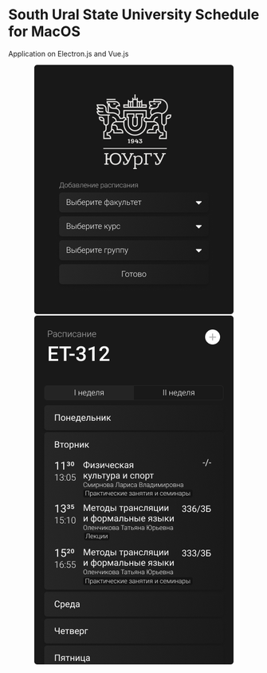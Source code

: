 # South Ural State University Schedule for MacOS
Application on Electron.js and Vue.js
<p align="center">
  <img src="sc1.png"/><br/>
  <img src="sc2.png"/>
</p>
